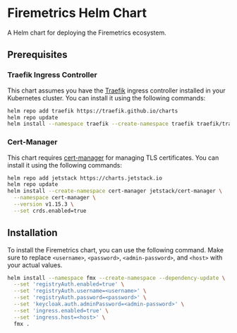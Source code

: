 # Firemetrics Helm Chart

A Helm chart for deploying the Firemetrics ecosystem.

## Prerequisites

### Traefik Ingress Controller

This chart assumes you have the [Traefik](https://traefik.io/) ingress controller installed in your Kubernetes cluster. You can install it using the following commands:

```bash
helm repo add traefik https://traefik.github.io/charts
helm repo update
helm install --namespace traefik --create-namespace traefik traefik/traefik
```

### Cert-Manager

This chart requires [cert-manager](https://cert-manager.io/) for managing TLS certificates. You can install it using the following commands:

```bash
helm repo add jetstack https://charts.jetstack.io
helm repo update
helm install --create-namespace cert-manager jetstack/cert-manager \
  --namespace cert-manager \
  --version v1.15.3 \
  --set crds.enabled=true
```

## Installation

To install the Firemetrics chart, you can use the following command. Make sure to replace `<username>`, `<password>`, `<admin-password>`, and `<host>` with your actual values.

```bash
helm install --namespace fmx --create-namespace --dependency-update \
  --set 'registryAuth.enabled=true' \
  --set 'registryAuth.username=<username>' \
  --set 'registryAuth.password=<password>' \
  --set 'keycloak.auth.adminPassword=<admin-password>' \
  --set 'ingress.enabled=true' \
  --set 'ingress.host=<host>' \
  fmx .
```


